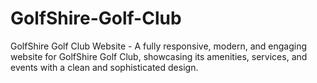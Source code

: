 # GolfShire-Golf-Club
GolfShire Golf Club Website - A fully responsive, modern, and engaging website for GolfShire Golf Club, showcasing its amenities, services, and events with a clean and sophisticated design.
